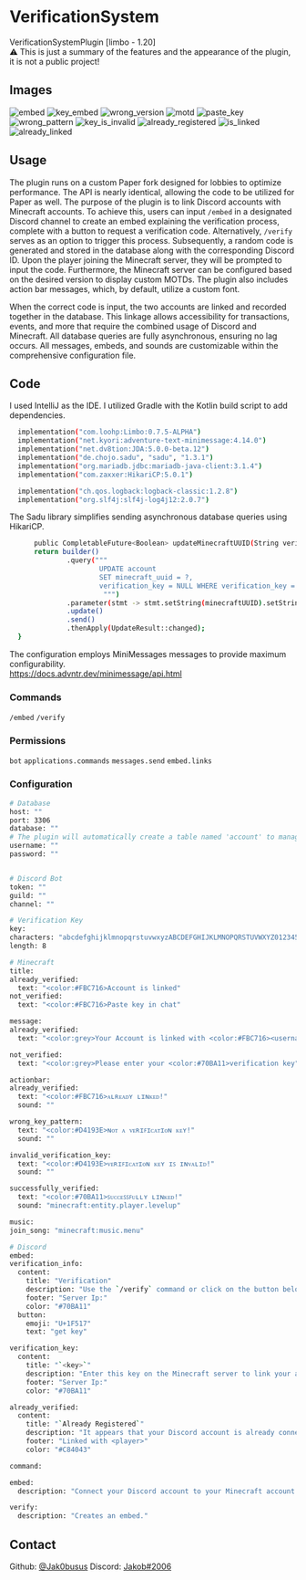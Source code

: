 # VerificationSystem
VerificationSystemPlugin [limbo - 1.20]\
⚠ This is just a summary of the features and the appearance of the plugin, it is not a public project!



<!-- IMAGES -->
## Images

![embed]
![key_embed]
![wrong_version]
![motd]
![paste_key]
![wrong_pattern]
![key_is_invalid]
![already_registered]
![is_linked]
![already_linked]


<!-- USAGE EXAMPLES -->
## Usage

The plugin runs on a custom Paper fork designed for lobbies to optimize performance. The API is nearly identical, allowing the code to be utilized for Paper as well. The purpose of the plugin is to link Discord accounts with Minecraft accounts. To achieve this, users can input `/embed` in a designated Discord channel to create an embed explaining the verification process, complete with a button to request a verification code. Alternatively, `/verify` serves as an option to trigger this process. Subsequently, a random code is generated and stored in the database along with the corresponding Discord ID. Upon the player joining the Minecraft server, they will be prompted to input the code. Furthermore, the Minecraft server can be configured based on the desired version to display custom MOTDs. The plugin also includes action bar messages, which, by default, utilize a custom font.

When the correct code is input, the two accounts are linked and recorded together in the database. This linkage allows accessibility for transactions, events, and more that require the combined usage of Discord and Minecraft. All database queries are fully asynchronous, ensuring no lag occurs. All messages, embeds, and sounds are customizable within the comprehensive configuration file.



## Code

I used IntelliJ as the IDE. I utilized Gradle with the Kotlin build script to add dependencies.
  ```sh
    implementation("com.loohp:Limbo:0.7.5-ALPHA")
    implementation("net.kyori:adventure-text-minimessage:4.14.0")
    implementation("net.dv8tion:JDA:5.0.0-beta.12")
    implementation("de.chojo.sadu", "sadu", "1.3.1")
    implementation("org.mariadb.jdbc:mariadb-java-client:3.1.4")
    implementation("com.zaxxer:HikariCP:5.0.1")

    implementation("ch.qos.logback:logback-classic:1.2.8")
    implementation("org.slf4j:slf4j-log4j12:2.0.7")
  ```
The Sadu library simplifies sending asynchronous database queries using HikariCP. 
  ```sh
        public CompletableFuture<Boolean> updateMinecraftUUID(String verificationKey, String minecraftUUID) {
        return builder()
                .query("""
                        UPDATE account
                        SET minecraft_uuid = ?,
                        verification_key = NULL WHERE verification_key = ?
                         """)
                .parameter(stmt -> stmt.setString(minecraftUUID).setString(verificationKey))
                .update()
                .send()
                .thenApply(UpdateResult::changed);
    }
  ```
The configuration employs MiniMessages messages to provide maximum configurability.\
https://docs.advntr.dev/minimessage/api.html



### Commands

`/embed` `/verify`

### Permissions

`bot` `applications.commands` `messages.send` `embed.links`

### Configuration

  ```sh
# Database
host: ""
port: 3306
database: ""
# The plugin will automatically create a table named 'account' to manage the data
username: ""
password: ""


# Discord Bot
token: ""
guild: ""
channel: ""

# Verification Key
key:
  characters: "abcdefghijklmnopqrstuvwxyzABCDEFGHIJKLMNOPQRSTUVWXYZ0123456789"
  length: 8

# Minecraft
title:
  already_verified:
    text: "<color:#FBC716>Account is linked"
  not_verified:
    text: "<color:#FBC716>Paste key in chat"

message:
  already_verified:
    text: "<color:grey>Your Account is linked with <color:#FBC716><username>"

  not_verified:
    text: "<color:grey>Please enter your <color:#70BA11>verification key"

actionbar:
  already_verified:
    text: "<color:#FBC716>ᴀʟʀᴇᴀᴅʏ ʟɪɴᴋᴇᴅ!"
    sound: ""

  wrong_key_pattern:
    text: "<color:#D4193E>ɴᴏᴛ ᴀ ᴠᴇʀɪꜰɪᴄᴀᴛɪᴏɴ ᴋᴇʏ!"
    sound: ""

  invalid_verification_key:
    text: "<color:#D4193E>ᴠᴇʀɪꜰɪᴄᴀᴛɪᴏɴ ᴋᴇʏ ɪꜱ ɪɴᴠᴀʟɪᴅ!"
    sound: ""

  successfully_verified:
    text: "<color:#70BA11>ꜱᴜᴄᴄᴇꜱꜱꜰᴜʟʟʏ ʟɪɴᴋᴇᴅ!"
    sound: "minecraft:entity.player.levelup"

music:
  join_song: "minecraft:music.menu"

# Discord
embed:
  verification_info:
    content:
      title: "Verification"
      description: "Use the `/verify` command or click on the button below to effortlessly link your Discord and Minecraft account. Once invoked, you'll receive an exclusive verification code. Simply input this code ingame on the Minecraft server to establish a connection between your Discord and Minecraft profiles.\nIf you've already obtained a verification code, don't worry! Just enter the command again to receive a brand new code."
      footer: "Server Ip:"
      color: "#70BA11"
    button:
      emoji: "U+1F517"
      text: "get key"

  verification_key:
    content:
      title: "`<key>`"
      description: "Enter this key on the Minecraft server to link your accounts. If you already had a code, it has now been overridden by this one. For assistance, please contact the support."
      footer: "Server Ip:"
      color: "#70BA11"

  already_verified:
    content:
      title: "`Already Registered`"
      description: "It appears that your Discord account is already connected to your Minecraft account. If you believe this is an error or have any concerns, please don't hesitate to contact our support."
      footer: "Linked with <player>"
      color: "#C84043"

command:

  embed:
    description: "Connect your Discord account to your Minecraft account."

  verify:
    description: "Creates an embed."
  ```



<!-- CONTACT -->
## Contact

Github: [@Jak0busus](https://github.com/Jak0busus)
Discord: [Jakob#2006](https://discord.com/users/580369300041498635)



<!-- MARKDOWN LINKS & IMAGES -->
<!-- https://www.markdownguide.org/basic-syntax/#reference-style-links -->

[embed]: images/embed.png
[key_embed]: images/key_embed.png
[wrong_version]: images/wrong_version.png
[motd]: images/motd.png
[paste_key]: images/paste_key.png
[wrong_pattern]: images/wrong_pattern.png
[key_is_invalid]: images/key_is_invalid.png
[already_registered]: images/already_registered.png
[is_linked]: images/is_linked.png
[already_linked]: images/already_linked.png
